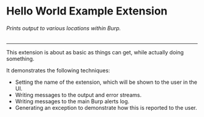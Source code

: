 Hello World Example Extension
============================

###### Prints output to various locations within Burp.

---

This extension is about as basic as things can get, while actually
doing something.

It demonstrates the following techniques:
- Setting the name of the extension, which will be shown to the user in the UI.
- Writing messages to the output and error streams.
- Writing messages to the main Burp alerts log.
- Generating an exception to demonstrate how this is reported to the user.